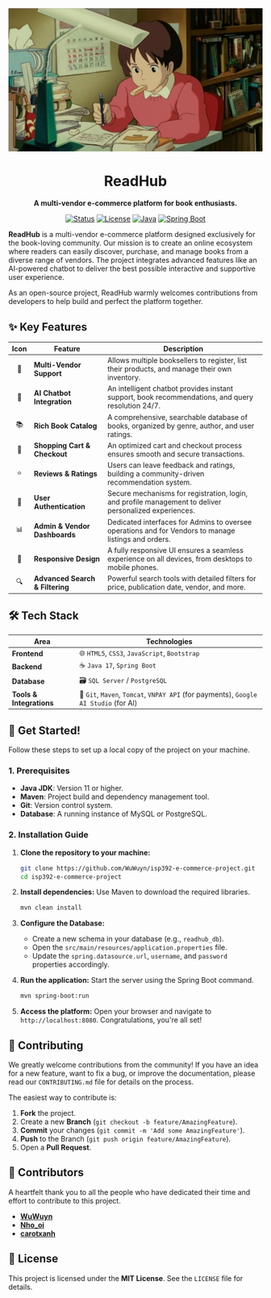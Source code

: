 <div align="center">

  <!-- **Note:** You should replace the line below with your project's logo -->
  <img src="uploads/settings/1753502014447_5acb27f7-dcb8-4aec-b480-890705a48304.jpg" alt="ReadHub Logo"/>

  <h1>ReadHub</h1>

  <p>
    <strong>A multi-vendor e-commerce platform for book enthusiasts.</strong>
  </p>

  <p>
    <a href="#"><img alt="Status" src="https://img.shields.io/badge/status-in%20progress-yellow"/></a>
    <a href="/LICENSE"><img alt="License" src="https://img.shields.io/badge/license-MIT-blue"/></a>
    <a href="#"><img alt="Java" src="https://img.shields.io/badge/Java-11+-ED8B00?logo=openjdk&logoColor=white"/></a>
    <a href="#"><img alt="Spring Boot" src="https://img.shields.io/badge/Spring_Boot-2.5.x-6DB33F?logo=spring&logoColor=white"/></a>
  </p>

</div>

**ReadHub** is a multi-vendor e-commerce platform designed exclusively for the book-loving community. Our mission is to create an online ecosystem where readers can easily discover, purchase, and manage books from a diverse range of vendors. The project integrates advanced features like an AI-powered chatbot to deliver the best possible interactive and supportive user experience.

As an open-source project, ReadHub warmly welcomes contributions from developers to help build and perfect the platform together.

## ✨ Key Features

| Icon | Feature | Description |
| :---: | --- | --- |
| 🏪 | **Multi-Vendor Support** | Allows multiple booksellers to register, list their products, and manage their own inventory. |
| 🤖 | **AI Chatbot Integration** | An intelligent chatbot provides instant support, book recommendations, and query resolution 24/7. |
| 📚 | **Rich Book Catalog** | A comprehensive, searchable database of books, organized by genre, author, and user ratings. |
| 🛒 | **Shopping Cart & Checkout** | An optimized cart and checkout process ensures smooth and secure transactions. |
| ⭐ | **Reviews & Ratings** | Users can leave feedback and ratings, building a community-driven recommendation system. |
| 🔐 | **User Authentication** | Secure mechanisms for registration, login, and profile management to deliver personalized experiences. |
| 📊 | **Admin & Vendor Dashboards** | Dedicated interfaces for Admins to oversee operations and for Vendors to manage listings and orders. |
| 📱 | **Responsive Design** | A fully responsive UI ensures a seamless experience on all devices, from desktops to mobile phones. |
| 🔍 | **Advanced Search & Filtering**| Powerful search tools with detailed filters for price, publication date, vendor, and more. |

## 🛠️ Tech Stack

| Area | Technologies                                                                         |
| --- |--------------------------------------------------------------------------------------|
| **Frontend** | 🌐 `HTML5`, `CSS3`, `JavaScript`, `Bootstrap`                                        |
| **Backend** | ☕ `Java 17`, `Spring Boot`                                                           |
| **Database** | 🗃️ `SQL Server` / `PostgreSQL`                                                      |
| **Tools & Integrations** | 🔧 `Git`, `Maven`, `Tomcat`, `VNPAY API` (for payments), `Google AI Studio` (for AI) |

## 🚀 Get Started!

Follow these steps to set up a local copy of the project on your machine.

### 1. Prerequisites

*   **Java JDK**: Version 11 or higher.
*   **Maven**: Project build and dependency management tool.
*   **Git**: Version control system.
*   **Database**: A running instance of MySQL or PostgreSQL.

### 2. Installation Guide

1.  **Clone the repository to your machine:**
    ```sh
    git clone https://github.com/WuWuyn/isp392-e-commerce-project.git
    cd isp392-e-commerce-project
    ```

2.  **Install dependencies:**
    Use Maven to download the required libraries.
    ```sh
    mvn clean install
    ```

3.  **Configure the Database:**
    *   Create a new schema in your database (e.g., `readhub_db`).
    *   Open the `src/main/resources/application.properties` file.
    *   Update the `spring.datasource.url`, `username`, and `password` properties accordingly.

4.  **Run the application:**
    Start the server using the Spring Boot command.
    ```sh
    mvn spring-boot:run
    ```

5.  **Access the platform:**
    Open your browser and navigate to `http://localhost:8080`. Congratulations, you're all set!

## 🤝 Contributing

We greatly welcome contributions from the community! If you have an idea for a new feature, want to fix a bug, or improve the documentation, please read our `CONTRIBUTING.md` file for details on the process.

The easiest way to contribute is:
1.  **Fork** the project.
2.  Create a new **Branch** (`git checkout -b feature/AmazingFeature`).
3.  **Commit** your changes (`git commit -m 'Add some AmazingFeature'`).
4.  **Push** to the Branch (`git push origin feature/AmazingFeature`).
5.  Open a **Pull Request**.

## 👥 Contributors

A heartfelt thank you to all the people who have dedicated their time and effort to contribute to this project.

*   **[WuWuyn](https://github.com/WuWuyn)**
*   **[Nho_oi](https://github.com/Cinhode)**
*   **[carotxanh](https://github.com/carotxanh)**

## 📜 License

This project is licensed under the **MIT License**. See the `LICENSE` file for details.